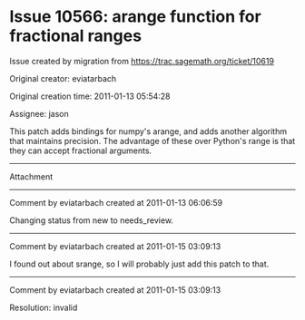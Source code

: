 # Issue 10566: arange function for fractional ranges

Issue created by migration from https://trac.sagemath.org/ticket/10619

Original creator: eviatarbach

Original creation time: 2011-01-13 05:54:28

Assignee: jason

This patch adds bindings for numpy's arange, and adds another algorithm that maintains precision. The advantage of these over Python's range is that they can accept fractional arguments.


---

Attachment


---

Comment by eviatarbach created at 2011-01-13 06:06:59

Changing status from new to needs_review.


---

Comment by eviatarbach created at 2011-01-15 03:09:13

I found out about srange, so I will probably just add this patch to that.


---

Comment by eviatarbach created at 2011-01-15 03:09:13

Resolution: invalid
